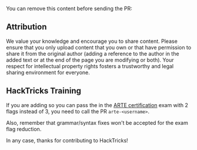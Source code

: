 You can remove this content before sending the PR:

## Attribution
We value your knowledge and encourage you to share content. Please ensure that you only upload content that you own or that have permission to share it from the original author (adding a reference to the author in the added text or at the end of the page you are modifying or both). Your respect for intellectual property rights fosters a trustworthy and legal sharing environment for everyone.

## HackTricks Training
If you are adding so you can pass the in the [ARTE certification](https://training.hacktricks.xyz/courses/arte) exam with 2 flags instead of 3, you need to call the PR `arte-<username>`.

Also, remember that grammar/syntax fixes won't be accepted for the exam flag reduction.


In any case, thanks for contributing to HackTricks!


